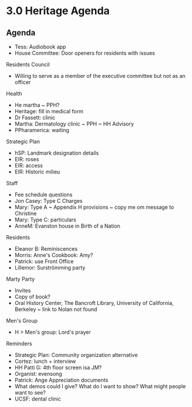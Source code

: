 # 3.0 Heritage Agenda

## Agenda

* Tess: Audiobook app
* House Committee: Door openers for residents with issues

Residents Council

* Willing to serve as a member of the executive committee but not as an officer

Health

* He martha ~ PPH?
* Heritage: fill in medical form
* Dr Fassett: clinic
* Martha: Dermatology clinic ~ PPH ~ HH Advisory
* PPharamerica: waiting

Strategic Plan

* hSP: Landmark designation details
* EIR: roses
* EIR: access
* EIR: Historic milieu

Staff

* Fee schedule questions
* Jon Casey: Type C Charges
* Mary: Type A ~ Appendix H provisions ~ copy me om message to Christine
* Mary: Type C: particulars
* AnneM: Evanston house in Birth of a Nation

Residents

* Eleanor B: Reminiscences
* Morris: Anne's Cookbook: Amy?
* Patrick: use Front Office
* Lillemor: Surströmming party

Marty Party

* Invites
* Copy of book?
* Oral History Center, The Bancroft Library, University of California, Berkeley ~ link to Nolan not found

Men's Group

* H &gt; Men's group: Lord's prayer

Reminders

* Strategic Plan: Community organization alternative
* Cortez: lunch + interview
* HH Patti G: 4th floor screen isa JM?
* Organist: evensong
* Patrick: Ange Appreciation documents
* What demos could I give? What do I want to show? What might people want to see?
* UCSF: dental clinic
